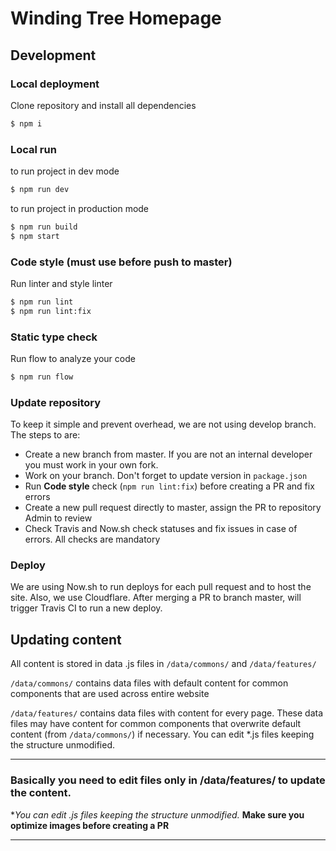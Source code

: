 # Winding Tree Homepage

## Development

### Local deployment

Clone repository and install all dependencies
```bash
$ npm i
```

### Local run

to run project in dev mode
```bash
$ npm run dev
```

to run project in production mode 
```bash
$ npm run build
$ npm start
```

### Code style (must use before push to master)

Run linter and style linter
```bash
$ npm run lint 
$ npm run lint:fix
```

### Static type check

Run flow to analyze your code
```bash
$ npm run flow
```

### Update repository
To keep it simple and prevent overhead, we are not using develop branch. 
The steps to are:
- Create a new branch from master. If you are not an internal developer you must work in your own fork.
- Work on your branch. Don't forget to update version in `package.json`
- Run **Code style** check (```npm run lint:fix```) before creating a PR and fix errors
- Create a new pull request directly to master, assign the PR to repository Admin to review
- Check Travis and Now.sh check statuses and fix issues in case of errors. All checks are mandatory

### Deploy

We are using Now.sh to run deploys for each pull request and to host the site. Also, we use Cloudflare.
After merging a PR to branch master, will trigger Travis CI to run a new deploy.


## Updating content

All content is stored in data .js files in ```/data/commons/``` and ```/data/features/```

```/data/commons/``` contains data files with default content for common components that are used across entire website

```/data/features/``` contains data files with content for every page. These data files may have content for common components that overwrite default content (from ```/data/commons/```) if necessary. You can edit *.js files keeping the structure unmodified.

______________________

### Basically you need to edit files only in **/data/features/** to update the content.
**You can edit *.js files keeping the structure unmodified.**
**Make sure you optimize images before creating a PR**
______________________